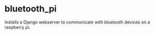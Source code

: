 # bluetooth_pi
Installs a Django webserver to communicate with bluetooth devices on a raspberry pi.
